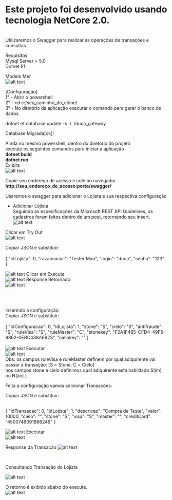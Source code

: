 # Este projeto foi desenvolvido usando tecnologia NetCore 2.0.
<br>
Utilizaremos o Swagger para realizar as operações de transações e consultas.<br>

Requisitos<br> 
Mysql Server > 5.0<br>
Dotnet Ef <br>

Modelo Mer<br>
![alt text](https://imageshack.com/a/img923/507/3Hrbq5.png)
<br>

[Configuração]<br>
1° - Abrir o powershell<br>
2° - cd c:/seu_caminho_do_clone/<br>
3° - No diretório da aplicação executar o comando para gerar o banco de dados <br>

dotnet ef database update -s  ./../duca_gateway<br>

Database Migrada[ok]!<br>

Ainda no mesmo powershell, dentro do diretório do projeto<br>
execute os seguintes comandos para iniciar a aplicação<br>
<b>
  dotnet build <br>
  dotnet run
</b>
<br>
Exibira<br>
![alt text](https://imagizer.imageshack.com/v2/1024x768q90/923/s7TmNu.png)

Copie seu endereço de acesso e cole no navegador<br>
<b>http://seu_endereço_de_acesso:porta/swagger/</b><br>


Usaremos o swagger para adicionar o Lojista e sua respectiva configuração<br>
- Adicionar Lojista<br>
Seguindo as especificações da Microsoft REST API Guidelines, os cadastros foram feitos dentro de um post, retornando seu insert.<br>
![alt text](https://imagizer.imageshack.com/v2/1024x768q90/921/Kfg8LW.png)

Clicar em Try Out<br>
![alt text](https://imagizer.imageshack.com/v2/1024x768q90/923/jkkMFu.png)

Copiar JSON e substituir:<br>
<br>
{
  "idLojista": 0,
  "razaosocial": "Tester Man",
  "login": "duca",
  "senha": "123"
}

![alt text](https://imagizer.imageshack.com/v2/1024x768q90/923/0qDv1p.png)
Clicar em Execute
<br>
![alt text](https://imagizer.imageshack.com/v2/1024x768q90/924/xlc2tH.png)
Response Retornado<br>
![alt text](https://imagizer.imageshack.com/v2/1024x768q90/921/jDsbhi.png)

<br>
<br>

Inserindo a configuração:<br>
Copiar JSON e substituir:<br>
<br>
{
  "idConfiguracao": 0,
  "idLojista": 1,
  "stone": "S",
  "cielo": "S",
  "antifraude": "S",
  "ruleVisa": "S",
  "ruleMaster": "C",
  "stonekey": "F2A1F485-CFD4-49F5-8862-0EBC438AE923",
  "cielokey": ""
} <br><br>
![alt text](https://imagizer.imageshack.com/v2/1024x768q90/922/hgHSao.png)
Executar<br>
![alt text](https://imagizer.imageshack.com/v2/1024x768q90/923/2DR9BV.png)
<br>
Obs: os campos ruleVisa e ruleMaster definem por qual adiquirente vai passar a transação: [S = Stone. C = Cielo]<br>
nos campos stone e cielo definimos qual adiquirente esta habilitado S(im) ou N(ão) ) <br>

Feita a configuração vamos adicionar Transações:

Copiar JSON e substituir:<br>
<br>

{
  "idTransacao": 0,
  "idLojista": 1,
  "descricao": "Compra de Teste",
  "valor": 10000,
  "cielo": "",
  "stone": "S",
  "visa": "S",
  "master": "",
  "creditCard": "4500746091866249"
}
<br>

![alt text](https://imageshack.com/a/img923/434/fwalSv.png)
Executar<br>
![alt text](https://imagizer.imageshack.com/v2/1024x768q90/923/2DR9BV.png)

Response da Transação
![alt text](https://imageshack.com/a/img924/9532/lNbGvY.png)

<br>
 
Consultando Transação do Lojista <br>

![alt text](https://imageshack.com/a/img922/2820/T8Ir9Y.png)

O retorno é exibido abaixo do execute. <br>
![alt text](https://imageshack.com/a/img923/9977/LwgBHS.png)

<br>






